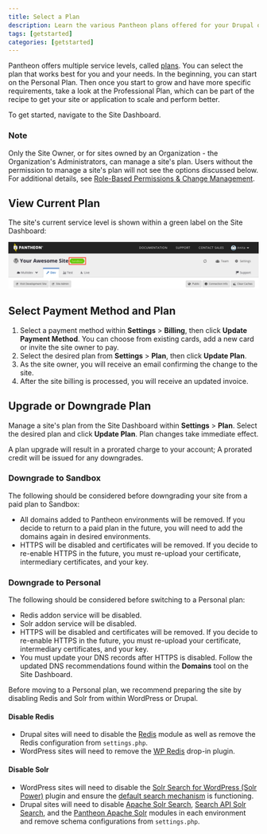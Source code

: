 ```yaml
---
title: Select a Plan
description: Learn the various Pantheon plans offered for your Drupal or WordPress sites.
tags: [getstarted]
categories: [getstarted]
---
```

Pantheon offers multiple service levels, called [plans](https://pantheon.io/pricing). You can select the plan that works best for you and your needs. In the beginning, you can start on the Personal Plan. Then once you start to grow and have more specific requirements, take a look at the Professional Plan, which can be part of the recipe to get your site or application to scale and perform better.

To get started, navigate to the Site Dashboard.


<div class="alert alert-info" role="alert">
<h3 class="info">Note</h3>
<p>Only the Site Owner, or for sites owned by an Organization - the Organization's Administrators, can manage a site's plan. Users without the permission to manage a site's plan will not see the options discussed below. For additional details, see <a href="/docs/change-management">Role-Based Permissions & Change Management</a>.</p></div>


## View Current Plan
The site's current service level is shown within a green label on the Site Dashboard:

![confirm new plan](/source/docs/assets/images/dashboard/confirm-plan-dashboard.png)

## Select Payment Method and Plan
1. Select a payment method within **Settings** > **Billing**, then click **Update Payment Method**. You can choose from existing cards, add a new card or invite the site owner to pay.
2. Select the desired plan from **Settings** > **Plan**, then click **Update Plan**.
3. As the site owner, you will receive an email confirming the change to the site.
4. After the site billing is processed, you will receive an updated invoice.

## Upgrade or Downgrade Plan
Manage a site's plan from the Site Dashboard within **Settings** > **Plan**. Select the desired plan and click **Update Plan**.
Plan changes take immediate effect.

A plan upgrade will result in a prorated charge to your account; A prorated credit will be issued for any downgrades.

### Downgrade to Sandbox
The following should be considered before downgrading your site from a paid plan to Sandbox:

* All domains added to Pantheon environments will be removed. If you decide to return to a paid plan in the future, you will need to add the domains again in desired environments.
* HTTPS will be disabled and certificates will be removed. If you decide to re-enable HTTPS in the future, you must re-upload your certificate, intermediary certificates, and your key.

### Downgrade to Personal
The following should be considered before switching to a Personal plan:

* Redis addon service will be disabled.
* Solr addon service will be disabled.
* HTTPS will be disabled and certificates will be removed. If you decide to re-enable HTTPS in the future, you must re-upload your certificate, intermediary certificates, and your key.
* You must update your DNS records after HTTPS is disabled. Follow the updated DNS recommendations found within the **Domains** tool on the Site Dashboard.

Before moving to a Personal plan, we recommend preparing the site by disabling Redis and Solr from within WordPress or Drupal.
#### Disable Redis
* Drupal sites will need to disable the [Redis](https://www.drupal.org/project/redis) module as well as remove the Redis configuration from `settings.php`.
* WordPress sites will need to remove the [WP Redis](https://wordpress.org/plugins/wp-redis/) drop-in plugin.

#### Disable Solr
* WordPress sites will need to disable the [Solr Search for WordPress (Solr Power)](https://wordpress.org/plugins/solr-power/) plugin and ensure the [default search mechanism](https://codex.wordpress.org/Class_Reference/WP_Query#Search_Parameter) is functioning.
* Drupal sites will need to disable [Apache Solr Search](https://www.drupal.org/project/apachesolr), [Search API Solr Search](https://www.drupal.org/project/search_api_solr), and the [Pantheon Apache Solr](https://github.com/pantheon-systems/drops-7/tree/master/modules/pantheon/pantheon_apachesolr) modules in each environment and remove schema configurations from `settings.php`.
